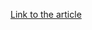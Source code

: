 [Link to the article](https://web.archive.org/web/20190508170630/https://www.riskiq.com/blog/labs/cobalt-strike/)
